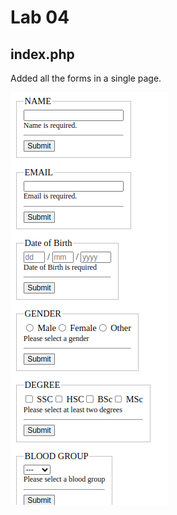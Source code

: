 # Lab 04

## index.php
Added all the forms in a single page.

![index.php Screenshot](assets/index.png)
